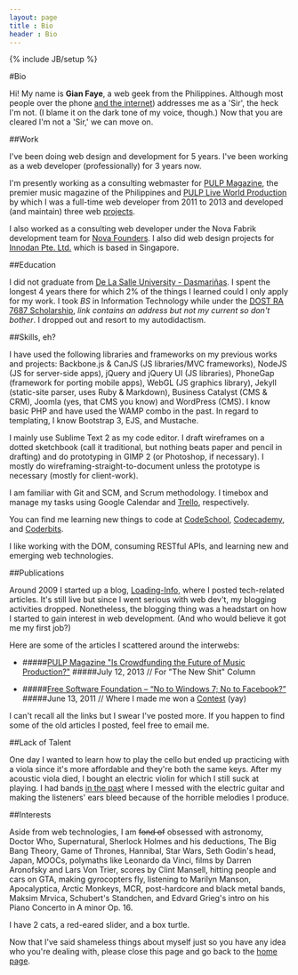 ```yaml
---
layout: page
title : Bio
header : Bio
---
```

{% include JB/setup %}

#Bio

Hi! My name is **Gian Faye**, a web geek from the Philippines. Although most people over the phone [and the internet](/assets/images/bio/not-a-sir.jpg)) addresses me as a 'Sir', the heck I'm not. (I blame it on the dark tone of my voice, though.) Now that you are cleared I'm not a 'Sir,' we can move on. 

##Work

I've been doing web design and development for 5 years. I've been working as a web developer (professionally) for 3 years now.

I'm presently working as a consulting webmaster for [PULP Magazine](http://pulpmagazinelive.com), the premier music magazine of the Philippines and [PULP Live World Production](http://pulpliveworld.com) by which I was a full-time web developer from 2011 to 2013 and developed (and maintain) three web [projects](/projects).

I also worked as a consulting web developer under the Nova Fabrik development team for [Nova Founders](http://novafounders.com). I also did web design projects for [Innodan Pte. Ltd.](http://www.innodan.com/) which is based in Singapore. 

##Education

I did not graduate from [De La Salle University - Dasmariñas](http://www.dlsud.edu.ph/). I spent the longest 4 years there for which 2% of the things I learned could I only apply for my work. I took *BS* in Information Technology while under the [DOST RA 7687 Scholarship](http://region4a.dost.gov.ph/databases/scho_details.php?studid=2897), _link contains an address but not my current so don't bother_. I dropped out and resort to my autodidactism.

##Skills, eh?

I have used the following libraries and frameworks on my previous works and projects: Backbone.js & CanJS (JS libraries/MVC frameworks), NodeJS (JS for server-side apps), jQuery and jQuery UI (JS libraries), PhoneGap (framework for porting mobile apps), WebGL (JS graphics library), Jekyll (static-site parser, uses Ruby & Markdown), Business Catalyst (CMS & CRM), Joomla (yes, that CMS you know) and WordPress (CMS). I know basic PHP and have used the WAMP combo in the past. In regard to templating, I know Bootstrap 3, EJS, and Mustache. 

I mainly use Sublime Text 2 as my code editor. I draft wireframes on a dotted sketchbook (call it traditional, but nothing beats paper and pencil in drafting) and do prototyping in GIMP 2 (or Photoshop, if necessary). I mostly do wireframing-straight-to-document unless the prototype is necessary (mostly for client-work).

I am familiar with Git and SCM, and Scrum methodology. I timebox and manage my tasks using Google Calendar and [Trello](http://trello.com/gianfaye), respectively.

You can find me learning new things to code at [CodeSchool](https://www.codeschool.com/users/22010), [Codecademy](http://www.codecademy.com/users/gianfaye), and [Coderbits](https://coderbits.com/gianfaye).

I like working with the DOM, consuming RESTful APIs, and learning new and emerging web technologies.

##Publications

Around 2009 I started up a blog, [Loading-Info](http://the.loading-info.net), where I posted tech-related articles. It's still live but since I went serious with web dev't, my blogging activities dropped. Nonetheless, the blogging thing was a headstart on how I started to gain interest in web development. (And who would believe it got me my first job?) 

Here are some of the articles I scattered around the interwebs:
* #####[PULP Magazine "Is Crowdfunding the Future of Music Production?"](http://pulpmagazinelive.com/column/new-shit/crowdfunding-future-of-music-production)
  #####July 12, 2013 // For "The New Shit" Column

* #####[Free Software Foundation – “No to Windows 7; No to Facebook?”](http://www.blogengage.com/blogger/free-software-foundation-no-to-windows-7-no-to-facebook/)
  #####June 13, 2011 // Where I made me won a [Contest](http://www.blogengage.com/blogger/the-june-2011-blogger-spotlight-winners/) (yay)

I can't recall all the links but I swear I've posted more. If you happen to find some of the old articles I posted, feel free to email me.

##Lack of Talent 

One day I wanted to learn how to play the cello but ended up practicing with a viola since it's more affordable and they're both the same keys. After my acoustic viola died, I bought an electric violin for which I still suck at playing. I had bands [in the past](https://www.youtube.com/watch?v=AqGovbV22JY) where I messed with the electric guitar and making the listeners' ears bleed because of the horrible melodies I produce.


##Interests

Aside from web technologies, I am <s>fond of</s> obsessed with astronomy, Doctor Who, Supernatural, Sherlock Holmes and his deductions, The Big Bang Theory, Game of Thrones, Hannibal, Star Wars, Seth Godin's head, Japan, MOOCs, polymaths like Leonardo da Vinci, films by Darren Aronofsky and Lars Von Trier, scores by Clint Mansell, hitting people and cars on GTA, making gyrocopters fly, listening to Marilyn Manson, Apocalyptica, Arctic Monkeys, MCR, post-hardcore and black metal bands, Maksim Mrvica, Schubert's Standchen, and Edvard Grieg's intro on his Piano Concerto in A minor Op. 16. 

I have 2 cats, a red-eared slider, and a box turtle.


Now that I've said shameless things about myself just so you have any idea who you're dealing with, please close this page and go back to the [home page](/).